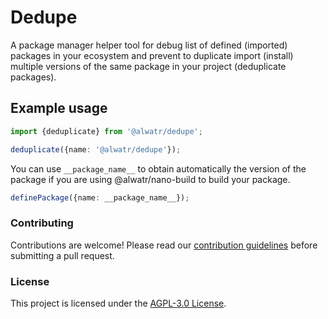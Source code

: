 # Dedupe

A package manager helper tool for debug list of defined (imported) packages in your ecosystem and prevent to duplicate import (install) multiple versions of the same package in your project (deduplicate packages).

## Example usage

```ts
import {deduplicate} from '@alwatr/dedupe';

deduplicate({name: '@alwatr/dedupe'});
```

You can use `__package_name__` to obtain automatically the version of the package if you are using @alwatr/nano-build to build your package.

```ts
definePackage({name: __package_name__});
```

### Contributing

Contributions are welcome! Please read our [contribution guidelines](https://github.com/Alwatr/.github/blob/next/CONTRIBUTING.md) before submitting a pull request.

### License

This project is licensed under the [AGPL-3.0 License](LICENSE).
